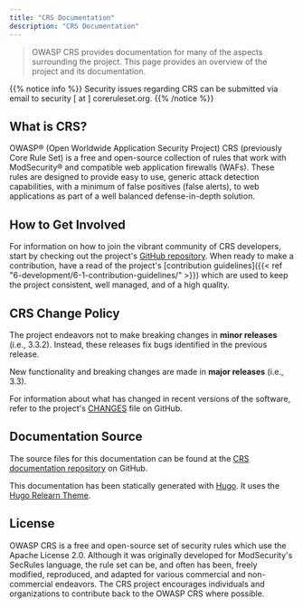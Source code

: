 ```yaml
---
title: "CRS Documentation"
description: "CRS Documentation"
---
```


> OWASP CRS provides documentation for many of the aspects surrounding the project. This page provides an overview of the project and its documentation.

{{% notice info %}}
Security issues regarding CRS can be submitted via email to security [ at ] coreruleset.org.
{{% /notice %}}

## What is CRS?

OWASP® (Open Worldwide Application Security Project) CRS (previously Core Rule Set) is a free and open-source collection of rules that work with ModSecurity® and compatible web application firewalls (WAFs). These rules are designed to provide easy to use, generic attack detection capabilities, with a minimum of false positives (false alerts), to web applications as part of a well balanced defense-in-depth solution.

## How to Get Involved

For information on how to join the vibrant community of CRS developers, start by checking out the project's [GitHub repository](https://github.com/coreruleset/coreruleset). When ready to make a contribution, have a read of the project's [contribution guidelines]({{< ref "6-development/6-1-contribution-guidelines/" >}}) which are used to keep the project consistent, well managed, and of a high quality.

## CRS Change Policy

The project endeavors not to make breaking changes in **minor releases** (i.e., 3.3.2). Instead, these releases fix bugs identified in the previous release.

New functionality and breaking changes are made in **major releases** (i.e., 3.3).

For information about what has changed in recent versions of the software, refer to the project's [CHANGES](https://github.com/coreruleset/coreruleset/blob/main/CHANGES.md) file on GitHub.

## Documentation Source

The source files for this documentation can be found at the [CRS documentation repository](https://github.com/coreruleset/documentation) on GitHub.

This documentation has been statically generated with [Hugo](https://github.com/gohugoio/hugo). It uses the [Hugo Relearn Theme](https://github.com/McShelby/hugo-theme-relearn).

## License

OWASP CRS is a free and open-source set of security rules which use the Apache License 2.0. Although it was originally developed for ModSecurity's SecRules language, the rule set can be, and often has been, freely modified, reproduced, and adapted for various commercial and non-commercial endeavors. The CRS project encourages individuals and organizations to contribute back to the OWASP CRS where possible.
